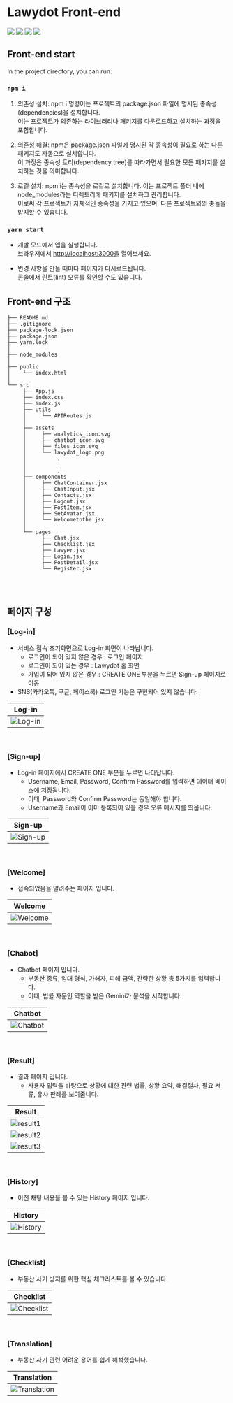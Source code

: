 # Lawydot Front-end

<img src="https://img.shields.io/badge/React-61DAFB?style=flat-square&logo=React&logoColor=black"/> <img src="https://img.shields.io/badge/HTML5-E34F26?style=flat-square&logo=html5&logoColor=white"/> <img src="https://img.shields.io/badge/styled components-DB7093?style=flat-square&logo=styled-components&logoColor=white"/> <img src="https://img.shields.io/badge/Node.js-339933?style=flat-square&logo=Node.js&logoColor=white"/>

## Front-end start

In the project directory, you can run:

### `npm i`

1. 의존성 설치: npm i 명령어는 프로젝트의 package.json 파일에 명시된 종속성(dependencies)을 설치합니다.\
   이는 프로젝트가 의존하는 라이브러리나 패키지를 다운로드하고 설치하는 과정을 포함합니다.

2. 의존성 해결: npm은 package.json 파일에 명시된 각 종속성이 필요로 하는 다른 패키지도 자동으로 설치합니다.\
   이 과정은 종속성 트리(dependency tree)를 따라가면서 필요한 모든 패키지를 설치하는 것을 의미합니다.

3. 로컬 설치: npm i는 종속성을 로컬로 설치합니다. 이는 프로젝트 폴더 내에 node_modules라는 디렉토리에 패키지를 설치하고 관리합니다.\
   이로써 각 프로젝트가 자체적인 종속성을 가지고 있으며, 다른 프로젝트와의 충돌을 방지할 수 있습니다.

### `yarn start`

- 개발 모드에서 앱을 실행합니다.\
   브라우저에서 [http://localhost:3000](http://localhost:3000)을 열어보세요.

- 변경 사항을 만들 때마다 페이지가 다시로드됩니다.\
   콘솔에서 린트(lint) 오류를 확인할 수도 있습니다.

## Front-end 구조

```
├── README.md
├── .gitignore
├── package-lock.json
├── package.json
├── yarn.lock
│
├── node_modules
│
├── public
│    └── index.html
│
└── src
     ├── App.js
     ├── index.css
     ├── index.js
     ├── utils
     │     └── APIRoutes.js
     │
     ├── assets
     │     ├── analytics_icon.svg
     │     ├── chatbot_icon.svg
     │     ├── files_icon.svg
     │     └── lawydot_logo.png
     │          .
     │          .
     │          .
     ├── components
     │     ├── ChatContainer.jsx
     │     ├── ChatInput.jsx
     │     ├── Contacts.jsx
     │     ├── Logout.jsx
     │     ├── PostItem.jsx
     │     ├── SetAvatar.jsx
     │     └── Welcometothe.jsx
     │
     └── pages
           ├── Chat.jsx
           ├── Checklist.jsx
           ├── Lawyer.jsx
           ├── Login.jsx
           ├── PostDetail.jsx
           └── Register.jsx


```

<br>

## 페이지 구성

### [Log-in]

- 서비스 접속 초기화면으로 Log-in 화면이 나타납니다.
  - 로그인이 되어 있지 않은 경우 : 로그인 페이지
  - 로그인이 되어 있는 경우 : Lawydot 홈 화면
  - 가입이 되어 있지 않은 경우 : CREATE ONE 부분을 누르면 Sign-up 페이지로 이동
- SNS(카카오톡, 구글, 페이스북) 로그인 기능은 구현되어 있지 않습니다.

| Log-in                                                                                                          |
| --------------------------------------------------------------------------------------------------------------- |
| ![Log-in](https://github.com/yachae-sw/SKT-FLY-AI-Lawydot/assets/93850398/4716cc9b-ba83-4135-8ef2-b574c204787a) |

<br>

### [Sign-up]

- Log-in 페이지에서 CREATE ONE 부분을 누르면 나타납니다.
  - Username, Email, Password, Confirm Password를 입력하면 데이터 베이스에 저장됩니다.
  - 이때, Password와 Confirm Password는 동일해야 합니다.
  - Username과 Email이 이미 등록되어 있을 경우 오류 메시지를 띄웁니다.

| Sign-up                                                                                                          |
| ---------------------------------------------------------------------------------------------------------------- |
| ![Sign-up](https://github.com/yachae-sw/SKT-FLY-AI-Lawydot/assets/93850398/114a5ccc-22e6-44cb-af0b-75c034cc1768) |

<br>

### [Welcome]

- 접속되었음을 알려주는 페이지 입니다.

| Welcome                                                                                                          |
| ---------------------------------------------------------------------------------------------------------------- |
| ![Welcome](https://github.com/yachae-sw/SKT-FLY-AI-Lawydot/assets/93850398/2125df33-bcda-4675-8c35-0784245e4598) |

<br>

### [Chabot]

- Chatbot 페이지 입니다.
  - 부동산 종류, 임대 형식, 가해자, 피해 금액, 간략한 상황 총 5가지를 입력합니다.
  - 이때, 법률 자문인 역할을 받은 Gemini가 분석을 시작합니다.

| Chatbot                                                                                                          |
| ---------------------------------------------------------------------------------------------------------------- |
| ![Chatbot](https://github.com/yachae-sw/SKT-FLY-AI-Lawydot/assets/93850398/ca5e4ed3-961e-428d-adc5-44f5b24cd2be) |

<br>

### [Result]

- 결과 페이지 입니다.
  - 사용자 입력을 바탕으로 상황에 대한 관련 법률, 상황 요약, 해결절차, 필요 서류, 유사 판례를 보여줍니다.

| Result                                                                                                           |
| ---------------------------------------------------------------------------------------------------------------- |
| ![result1](https://github.com/yachae-sw/SKT-FLY-AI-Lawydot/assets/93850398/8d6d1761-e816-4558-b257-4fc20b07d3ff) |
| ![result2](https://github.com/yachae-sw/SKT-FLY-AI-Lawydot/assets/93850398/873f3ae3-e233-4ba7-aaae-28f86334787d) |
| ![result3](https://github.com/yachae-sw/SKT-FLY-AI-Lawydot/assets/93850398/e1fe598c-97dc-4f51-87f9-2a4fe592bdb0) |

<br>

### [History]

- 이전 채팅 내용을 볼 수 있는 History 페이지 입니다.

| History                                                                                                          |
| ---------------------------------------------------------------------------------------------------------------- |
| ![History](https://github.com/yachae-sw/SKT-FLY-AI-Lawydot/assets/93850398/c674af9e-9e05-4047-9057-2084365684d8) |

<br>

### [Checklist]

- 부동산 사기 방지를 위한 핵심 체크리스트를 볼 수 있습니다.

| Checklist                                                                                                          |
| ------------------------------------------------------------------------------------------------------------------ |
| ![Checklist](https://github.com/yachae-sw/SKT-FLY-AI-Lawydot/assets/93850398/b267f23d-254c-47ea-947e-1425bed8ff2d) |

<br>

### [Translation]

- 부동산 사기 관련 어려운 용어를 쉽게 해석했습니다.

| Translation                                                                                                          |
| -------------------------------------------------------------------------------------------------------------------- |
| ![Translation](https://github.com/yachae-sw/SKT-FLY-AI-Lawydot/assets/93850398/0eaf9b47-a6ef-4755-9465-53033dcfb1af) |

<br>

